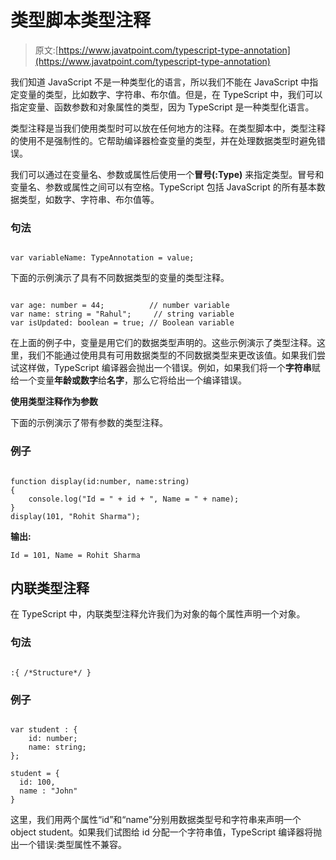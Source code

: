 # 类型脚本类型注释

> 原文:[https://www.javatpoint.com/typescript-type-annotation](https://www.javatpoint.com/typescript-type-annotation)

我们知道 JavaScript 不是一种类型化的语言，所以我们不能在 JavaScript 中指定变量的类型，比如数字、字符串、布尔值。但是，在 TypeScript 中，我们可以指定变量、函数参数和对象属性的类型，因为 TypeScript 是一种类型化语言。

类型注释是当我们使用类型时可以放在任何地方的注释。在类型脚本中，类型注释的使用不是强制性的。它帮助编译器检查变量的类型，并在处理数据类型时避免错误。

我们可以通过在变量名、参数或属性后使用一个**冒号(:Type)** 来指定类型。冒号和变量名、参数或属性之间可以有空格。TypeScript 包括 JavaScript 的所有基本数据类型，如数字、字符串、布尔值等。

### 句法

```

var variableName: TypeAnnotation = value;

```

下面的示例演示了具有不同数据类型的变量的类型注释。

```

var age: number = 44;          // number variable
var name: string = "Rahul";     // string variable
var isUpdated: boolean = true; // Boolean variable 

```

在上面的例子中，变量是用它们的数据类型声明的。这些示例演示了类型注释。这里，我们不能通过使用具有可用数据类型的不同数据类型来更改该值。如果我们尝试这样做，TypeScript 编译器会抛出一个错误。例如，如果我们将一个**字符串**赋给一个变量**年龄或数字**给**名字**，那么它将给出一个编译错误。

**使用类型注释作为参数**

下面的示例演示了带有参数的类型注释。

### 例子

```

function display(id:number, name:string)
{
    console.log("Id = " + id + ", Name = " + name);
}
display(101, "Rohit Sharma");

```

**输出:**

```
Id = 101, Name = Rohit Sharma

```

## 内联类型注释

在 TypeScript 中，内联类型注释允许我们为对象的每个属性声明一个对象。

### 句法

```

:{ /*Structure*/ }

```

### 例子

```

var student : { 
    id: number; 
    name: string; 
}; 

student = { 
  id: 100, 
  name : "John"
}

```

这里，我们用两个属性“id”和“name”分别用数据类型号和字符串来声明一个 object student。如果我们试图给 id 分配一个字符串值，TypeScript 编译器将抛出一个错误:类型属性不兼容。